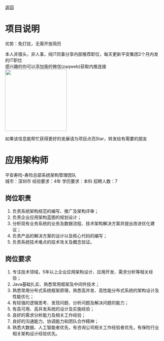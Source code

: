 [返回](../)

# 项目说明

优势：免打扰，无需开放简历

本人非猎头，非人事，纯IT同事分享内部推荐职位，每天更新平安集团2个月内发的IT职位  
感兴趣的你可以添加我的微信(zaqweb)获取内推连接  
<img src="https://github.com/zaqweb/PA-IT-JOBS/blob/master/WechatICode.jpeg"  height="200" width="200">

如果该信息能帮忙获得更好的发展请为项目点亮Star，转发给有需要的朋友

# 应用架构师
平安寿险-寿险总部系统架构管理团队  
城市：深圳市 经验要求：4年 学历要求：本科  招聘人数：7

## 岗位职责
1. 负责系统架构规范的编写、推广及架构评审；
2. 负责企业应用架构蓝图的规划设计；
3. 分析现有业务系统的业务及数据流程、技术架构解决方案并提出改进优化建议；
4. 负责产品的解决方案的设计以及核心代码的编写；
5. 负责系统技术难点的技术攻关及概念验证。

## 岗位要求
1. 专注技术领域，5年以上企业应用架构设计、应用开发、需求分析等相关经验；
2. Java基础扎实、熟悉常用框架及中间件技术；
3. 熟悉常用分布式系统框架原理，熟悉高并发、高性能分布式系统的架构设计及性能优化；
5. 有较强的逻辑思考、发现问题、分析问题及解决问题的能力；
6. 有高可用、高并发系统的设计及实施经验；
7. 良好的需求分析能力及相关工作经验；
8. 良好的沟通能力、协调能力和团队合作精神；
7. 熟悉大数据、人工智能者优先，有咨询公司相关工作经验者优先，有保险行业相关架构设计经验优先。




